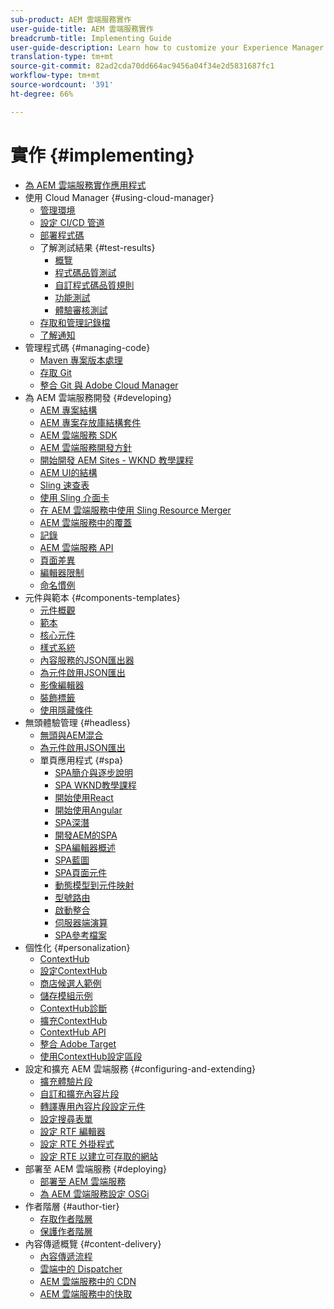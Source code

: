 ```yaml
---
sub-product: AEM 雲端服務實作
user-guide-title: AEM 雲端服務實作
breadcrumb-title: Implementing Guide
user-guide-description: Learn how to customize your Experience Manager as a Cloud Service deployment, including development and deployment topics.
translation-type: tm+mt
source-git-commit: 82ad2cda70dd664ac9456a04f34e2d5831687fc1
workflow-type: tm+mt
source-wordcount: '391'
ht-degree: 66%

---
```



# 實作 {#implementing}

+ [為 AEM 雲端服務實作應用程式](/help/implementing/home.md)
+ 使用 Cloud Manager {#using-cloud-manager}
   + [管理環境](cloud-manager/manage-environments.md)
   + [設定 CI/CD 管道](cloud-manager/configure-pipeline.md)
   + [部署程式碼](cloud-manager/deploy-code.md)
   + 了解測試結果 {#test-results}
      + [概覽](/help/implementing/cloud-manager/overview-test-results.md)
      + [程式碼品質測試](/help/implementing/cloud-manager/code-quality-testing.md)
      + [自訂程式碼品質規則](cloud-manager/custom-code-quality-rules.md)
      + [功能測試](/help/implementing/cloud-manager/functional-testing.md)
      + [體驗審核測試](/help/implementing/cloud-manager/experience-audit-testing.md)
   + [存取和管理記錄檔](cloud-manager/manage-logs.md)
   + [了解通知](cloud-manager/notifications.md)
+ 管理程式碼 {#managing-code}
   + [Maven 專案版本處理](cloud-manager/project-version-handling.md)
   + [存取 Git](cloud-manager/accessing-git.md)
   + [整合 Git 與 Adobe Cloud Manager](cloud-manager/integrating-with-git.md)
+ 為 AEM 雲端服務開發 {#developing}
   + [AEM 專案結構](developing/introduction/aem-project-content-package-structure.md)
   + [AEM 專案存放庫結構套件](developing/introduction/repository-structure-package.md)
   + [AEM 雲端服務 SDK](developing/introduction/aem-as-a-cloud-service-sdk.md)
   + [AEM 雲端服務開發方針](developing/introduction/development-guidelines.md)
   + [開始開發 AEM Sites - WKND 教學課程](developing/introduction/develop-wknd-tutorial.md)
   + [AEM UI的結構](developing/introduction/ui-structure.md)
   + [Sling 速查表](developing/introduction/sling-cheatsheet.md)
   + [使用 Sling 介面卡](developing/introduction/sling-adapters.md)
   + [在 AEM 雲端服務中使用 Sling Resource Merger](developing/introduction/sling-resource-merger.md)
   + [AEM 雲端服務中的覆蓋](developing/introduction/overlays.md)
   + [記錄](developing/introduction/logging.md)
   + [AEM 雲端服務 API](https://docs.adobe.com/content/help/en/experience-manager-cloud-service/implementing/developing/ref/javadoc/index.html)
   + [頁面差異](/help/implementing/developing/introduction/page-diff.md)
   + [編輯器限制](/help/implementing/developing/introduction/editor-limitations.md)
   + [命名慣例](/help/implementing/developing/introduction/naming-conventions.md)
+ 元件與範本 {#components-templates}
   + [元件概觀](developing/components/overview.md)
   + [範本](developing/components/templates.md)
   + [核心元件](https://docs.adobe.com/content/help/zh-Hant/experience-manager-core-components/using/introduction.html)
   + [樣式系統](/help/sites-cloud/authoring/features/style-system.md)
   + [內容服務的JSON匯出器](developing/components/json-exporter.md)
   + [為元件啟用JSON匯出](developing/components/enabling-json-exporter.md)
   + [影像編輯器](developing/components/image-editor.md)
   + [裝飾標籤](developing/components/decoration-tag.md)
   + [使用隱藏條件](developing/components/hide-conditions.md)
+ 無頭體驗管理 {#headless}
   + [無頭與AEM混合](https://www.adobe.com/content/dam/www/us/en/marketing/experience-manager-sites/headless-content-management-system/pdfs/aem-hybrid-architecture-wp-1-18-19.pdf)
   + [為元件啟用JSON匯出](developing/components/enabling-json-exporter.md)
   + 單頁應用程式 {#spa}
      + [SPA簡介與逐步說明](developing/spa/introduction.md)
      + [SPA WKND教學課程](developing/spa/wknd-tutorial.md)
      + [開始使用React](developing/spa/getting-started-react.md)
      + [開始使用Angular](developing/spa/getting-started-angular.md)
      + [SPA深潛](developing/spa/deep-dives.md)
      + [開發AEM的SPA](developing/spa/developing.md)
      + [SPA編輯器概述](developing/spa/editor-overview.md)
      + [SPA藍圖](developing/spa/blueprint.md)
      + [SPA頁面元件](developing/spa/page-component.md)
      + [動態模型到元件映射](developing/spa/model-to-component-mapping.md)
      + [型號路由](developing/spa/routing.md)
      + [啟動整合](developing/spa/launch-integration.md)
      + [伺服器端演算](developing/spa/ssr.md)
      + [SPA參考檔案](developing/spa/reference-materials.md)
+ 個性化 {#personalization}
   + [ContextHub](developing/personalization/contexthub.md)
   + [設定ContextHub](developing/personalization/configuring-contexthub.md)
   + [商店候選人範例](developing/personalization/sample-stores.md)
   + [儲存模組示例](developing/personalization/sample-modules.md)
   + [ContextHub診斷](developing/personalization/contexthub-diagnostics.md)
   + [擴充ContextHub](developing/personalization/extending-contexthub.md)
   + [ContextHub API](developing/personalization/contexthub-api.md)
   + [整合 Adobe Target](/help/sites-cloud/integrating/adobe-target.md)
   + [使用ContextHub設定區段](/help/sites-cloud/authoring/personalization/contexthub-segmentation.md)
+ 設定和擴充 AEM 雲端服務 {#configuring-and-extending}
   + [擴充體驗片段](developing/extending/experience-fragments.md)
   + [自訂和擴充內容片段](developing/extending/content-fragments-customizing.md)
   + [轉譯專用內容片段設定元件](developing/extending/content-fragments-configuring-components-rendering.md)
   + [設定搜尋表單](developing/extending/search-forms.md)
   + [設定 RTF 編輯器](/help/implementing/developing/extending/rich-text-editor.md)
   + [設定 RTE 外掛程式](/help/implementing/developing/extending/configure-rich-text-editor-plug-ins.md)
   + [設定 RTE 以建立可存取的網站](/help/implementing/developing/extending/rte-accessible-content.md)
+ 部署至 AEM 雲端服務 {#deploying}
   + [部署至 AEM 雲端服務](deploying/overview.md)
   + [為 AEM 雲端服務設定 OSGi](deploying/configuring-osgi.md)
+ 作者階層 {#author-tier}
   + [存取作者階層](/help/implementing/author-tier/accessing-the-author-tier.md)
   + [保護作者階層](/help/implementing/author-tier/securing-the-author-tier.md)
+ 內容傳遞概覽 {#content-delivery}
   + [內容傳遞流程](dispatcher/overview.md)
   + [雲端中的 Dispatcher](dispatcher/disp-overview.md)
   + [AEM 雲端服務中的 CDN](dispatcher/cdn.md)
   + [AEM 雲端服務中的快取](dispatcher/caching.md)
